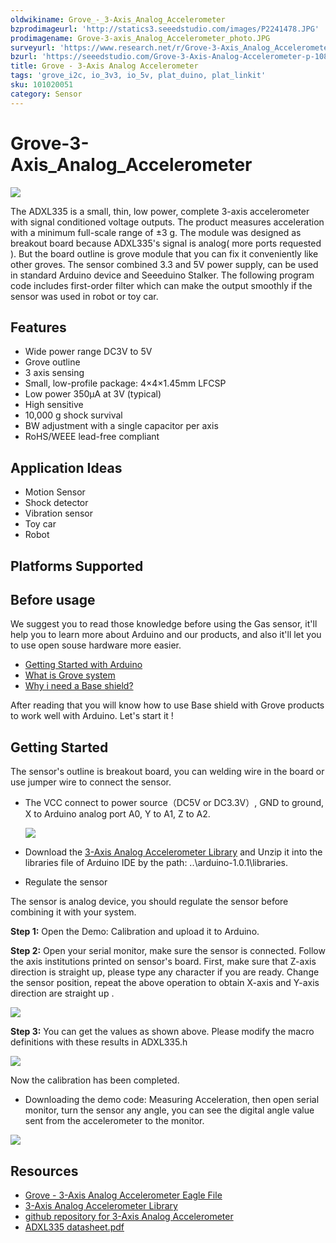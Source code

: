 ```yaml
---
oldwikiname: Grove_-_3-Axis_Analog_Accelerometer
bzprodimageurl: 'http://statics3.seeedstudio.com/images/P2241478.JPG'
prodimagename: Grove-3-axis_Analog_Accelerometer_photo.JPG
surveyurl: 'https://www.research.net/r/Grove-3-Axis_Analog_Accelerometer'
bzurl: 'https://seeedstudio.com/Grove-3-Axis-Analog-Accelerometer-p-1086.html'
title: Grove - 3-Axis Analog Accelerometer
tags: 'grove_i2c, io_3v3, io_5v, plat_duino, plat_linkit'
sku: 101020051
category: Sensor
---
```


# Grove-3-Axis\_Analog\_Accelerometer

![](https://raw.githubusercontent.com/SeeedDocument/Grove-3-Axis_Analog_Accelerometer/master/img/Grove-3-axis_Analog_Accelerometer_photo.JPG)

The ADXL335 is a small, thin, low power, complete 3-axis accelerometer with signal conditioned voltage outputs. The product measures acceleration with a minimum full-scale range of ±3 g. The module was designed as breakout board because ADXL335's signal is analog\( more ports requested \). But the board outline is grove module that you can fix it conveniently like other groves. The sensor combined 3.3 and 5V power supply, can be used in standard Arduino device and Seeeduino Stalker. The following program code includes first-order filter which can make the output smoothly if the sensor was used in robot or toy car.

## Features

* Wide power range DC3V to 5V
* Grove outline
* 3 axis sensing
* Small, low-profile package: 4×4×1.45mm LFCSP
* Low power 350µA at 3V \(typical\)
* High sensitive
* 10,000 g shock survival
* BW adjustment with a single capacitor per axis
* RoHS/WEEE lead-free compliant

## Application Ideas

* Motion Sensor
* Shock detector
* Vibration sensor
* Toy car
* Robot

## Platforms Supported

## Before usage

We suggest you to read those knowledge before using the Gas sensor, it'll help you to learn more about Arduino and our products, and also it'll let you to use open souse hardware more easier.

* [Getting Started with Arduino](/Getting_Started_with_Seeeduino)
* [What is Grove system](/Grove_System)
* [Why i need a Base shield?](/Base_Shield_V2)

After reading that you will know how to use Base shield with Grove products to work well with Arduino. Let's start it !

## Getting Started

The sensor's outline is breakout board, you can welding wire in the board or use jumper wire to connect the sensor.

* The VCC connect to power source（DC5V or DC3.3V）, GND to ground, X to Arduino analog port A0, Y to A1, Z to A2.

  ![](https://raw.githubusercontent.com/SeeedDocument/Grove-3-Axis_Analog_Accelerometer/master/img/Grove-3-axis_analog_accelerometer_V1.0_hardware.jpg)

* Download the [3-Axis Analog Accelerometer Library](https://raw.githubusercontent.com/SeeedDocument/Grove-3-Axis_Analog_Accelerometer/master/res/AnalogAccelerometer.zip) and Unzip it into the libraries file of Arduino IDE by the path: ..\arduino-1.0.1\libraries.
* Regulate the sensor

The sensor is analog device, you should regulate the sensor before combining it with your system.

**Step 1:** Open the Demo: Calibration and upload it to Arduino.

**Step 2:** Open your serial monitor, make sure the sensor is connected. Follow the axis institutions printed on sensor's board. First, make sure that Z-axis direction is straight up, please type any character if you are ready. Change the sensor position, repeat the above operation to obtain X-axis and Y-axis direction are straight up .

![](https://raw.githubusercontent.com/SeeedDocument/Grove-3-Axis_Analog_Accelerometer/master/img/3-Axis_Analog_Accelerometer.jpg)

**Step 3:** You can get the values as shown above. Please modify the macro definitions with these results in ADXL335.h

![](https://raw.githubusercontent.com/SeeedDocument/Grove-3-Axis_Analog_Accelerometer/master/img/Analog_Accelerometer_Code.jpg)

Now the calibration has been completed.

* Downloading the demo code: Measuring Acceleration, then open serial monitor, turn the sensor any angle, you can see the digital angle value sent from the accelerometer to the monitor.

![](https://raw.githubusercontent.com/SeeedDocument/Grove-3-Axis_Analog_Accelerometer/master/img/3-Axis_Analog_Accelerometer1.jpg)

## Resources

* [Grove - 3-Axis Analog Accelerometer Eagle File](https://raw.githubusercontent.com/SeeedDocument/Grove-3-Axis_Analog_Accelerometer/master/res/Grove-3-Axis_Analog_Accelerometer_Eagle_File.zip)
* [3-Axis Analog Accelerometer Library](https://raw.githubusercontent.com/SeeedDocument/Grove-3-Axis_Analog_Accelerometer/master/res/AnalogAccelerometer.zip)
* [github repository for 3-Axis Analog Accelerometer](https://github.com/Seeed-Studio/Grove_3Axis_Analog_Accelerometer)
* [ADXL335 datasheet.pdf](https://raw.githubusercontent.com/SeeedDocument/Grove-3-Axis_Analog_Accelerometer/master/res/ADXL335_datasheet.pdf)

